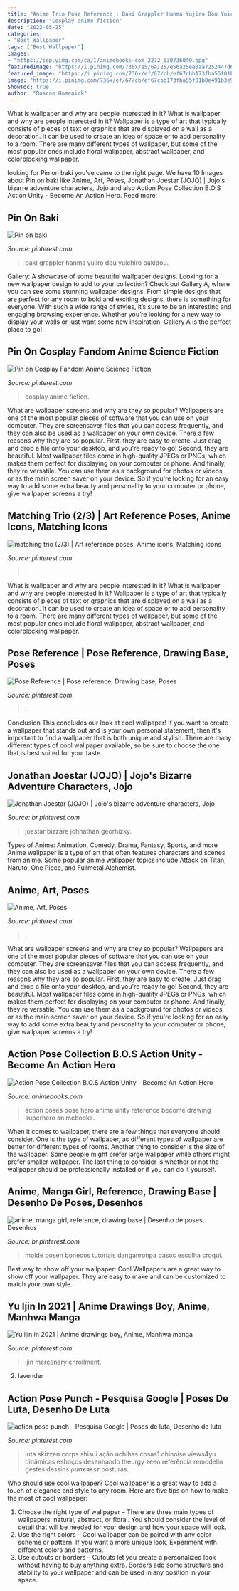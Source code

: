 ```yaml
---
title: "Anime Trio Pose Reference : Baki Grappler Hanma Yujiro Dou Yuichiro Bakidou"
description: "Cosplay anime fiction"
date: "2022-05-25"
categories:
- "Best Wallpaper"
tags: ["Best Wallpaper"]
images:
- "https://sep.yimg.com/ca/I/animebooks-com_2272_630736049.jpg"
featuredImage: "https://i.pinimg.com/736x/e5/6a/25/e56a25ee0aa7252447d660f31dfc492c--poses.jpg"
featured_image: "https://i.pinimg.com/736x/ef/67/cb/ef67cbb173fba55f01b8e491b3e9b32f.jpg"
image: "https://i.pinimg.com/736x/ef/67/cb/ef67cbb173fba55f01b8e491b3e9b32f.jpg"
ShowToc: true
author: "Roscoe Homenick"
---
```



What is wallpaper and why are people interested in it?
What is wallpaper and why are people interested in it?
Wallpaper is a type of art that typically consists of pieces of text or graphics that are displayed on a wall as a decoration. It can be used to create an idea of space or to add personality to a room. There are many different types of wallpaper, but some of the most popular ones include floral wallpaper, abstract wallpaper, and colorblocking wallpaper.

	

		
looking for Pin on baki you've came to the right page. We have 10 Images about Pin on baki like Anime, Art, Poses, Jonathan Joestar (JOJO) | Jojo&#039;s bizarre adventure characters, Jojo and also Action Pose Collection B.O.S Action Unity - Become An Action Hero. Read more:
		
    
## Pin On Baki

<img loading=lazy src="https://i.pinimg.com/736x/3d/61/2f/3d612f45e42698ca3faf02fea20bf282.jpg" onerror="this.onerror=null;this.src='https://tse2.mm.bing.net/th?id=OIP.0dCK8gaoDZiKGXpLOYbmowHaKq&amp;pid=15.1';" alt="Pin on baki">

_Source: pinterest.com_

>baki grappler hanma yujiro dou yuichiro bakidou. 

	

Gallery: A showcase of some beautiful wallpaper designs.
Looking for a new wallpaper design to add to your collection? Check out Gallery A, where you can see some stunning wallpaper designs. From simple designs that are perfect for any room to bold and exciting designs, there is something for everyone. With such a wide range of styles, it’s sure to be an interesting and engaging browsing experience. Whether you’re looking for a new way to display your walls or just want some new inspiration, Gallery A is the perfect place to go!





	
	
    
## Pin On Cosplay Fandom Anime Science Fiction

<img loading=lazy src="https://i.pinimg.com/736x/4e/d2/59/4ed25965742143ba71bc8c1620a40e95.jpg" onerror="this.onerror=null;this.src='https://tse2.mm.bing.net/th?id=OIP.VwK30Op3G0eD5de6Bqv_YQHaLH&amp;pid=15.1';" alt="Pin on Cosplay Fandom Anime Science Fiction">

_Source: pinterest.com_

>cosplay anime fiction. 

	

What are wallpaper screens and why are they so popular?
Wallpapers are one of the most popular pieces of software that you can use on your computer. They are screensaver files that you can access frequently, and they can also be used as a wallpaper on your own device. There a few reasons why they are so popular. First, they are easy to create. Just drag and drop a file onto your desktop, and you're ready to go! Second, they are beautiful. Most wallpaper files come in high-quality JPEGs or PNGs, which makes them perfect for displaying on your computer or phone. And finally, they're versatile. You can use them as a background for photos or videos, or as the main screen saver on your device. So if you're looking for an easy way to add some extra beauty and personality to your computer or phone, give wallpaper screens a try!

    
## Matching Trio (2/3) | Art Reference Poses, Anime Icons, Matching Icons

<img loading=lazy src="https://i.pinimg.com/736x/ae/21/00/ae21005d9e16a3c4871d191b3cc7ac97.jpg" onerror="this.onerror=null;this.src='https://tse3.mm.bing.net/th?id=OIP.zFOuREJH5ZbbbU9kYKNoxwAAAA&amp;pid=15.1';" alt="matching trio (2/3) | Art reference poses, Anime icons, Matching icons">

_Source: pinterest.com_

>. 

	

What is wallpaper and why are people interested in it?
What is wallpaper and why are people interested in it?
Wallpaper is a type of art that typically consists of pieces of text or graphics that are displayed on a wall as a decoration. It can be used to create an idea of space or to add personality to a room. There are many different types of wallpaper, but some of the most popular ones include floral wallpaper, abstract wallpaper, and colorblocking wallpaper.

    
## Pose Reference | Pose Reference, Drawing Base, Poses

<img loading=lazy src="https://i.pinimg.com/736x/ac/ce/df/accedfac98cf935a2d669e115e057488.jpg" onerror="this.onerror=null;this.src='https://tse1.mm.bing.net/th?id=OIP.A9MDyAFJ1EparWjXJe2KuQAAAA&amp;pid=15.1';" alt="Pose Reference | Pose reference, Drawing base, Poses">

_Source: pinterest.com_

>. 

	

Conclusion
This concludes our look at cool wallpaper! If you want to create a wallpaper that stands out and is your own personal statement, then it's important to find a wallpaper that is both unique and stylish. There are many different types of cool wallpaper available, so be sure to choose the one that is best suited for your taste.

    
## Jonathan Joestar (JOJO) | Jojo&#039;s Bizarre Adventure Characters, Jojo

<img loading=lazy src="https://i.pinimg.com/736x/b8/b0/7a/b8b07abc8be3dcd57d5ce12308061236.jpg" onerror="this.onerror=null;this.src='https://tse3.mm.bing.net/th?id=OIP.dfB8cf6agCkiyO_wzyMA_gHaPg&amp;pid=15.1';" alt="Jonathan Joestar (JOJO) | Jojo&#039;s bizarre adventure characters, Jojo">

_Source: br.pinterest.com_

>joestar bizzare johnathan georhizky. 

	

Types of Anime: Animation, Comedy, Drama, Fantasy, Sports, and more
Anime wallpaper is a type of art that often features characters and scenes from anime. Some popular anime wallpaper topics include Attack on Titan, Naruto, One Piece, and Fullmetal Alchemist.

    
## Anime, Art, Poses

<img loading=lazy src="https://i.pinimg.com/736x/e5/6a/25/e56a25ee0aa7252447d660f31dfc492c--poses.jpg" onerror="this.onerror=null;this.src='https://tse2.mm.bing.net/th?id=OIP.mS5LdkzVISOnUzCIgbet4AEsEs&amp;pid=15.1';" alt="Anime, Art, Poses">

_Source: pinterest.com_

>. 

	

What are wallpaper screens and why are they so popular?
Wallpapers are one of the most popular pieces of software that you can use on your computer. They are screensaver files that you can access frequently, and they can also be used as a wallpaper on your own device. There a few reasons why they are so popular. First, they are easy to create. Just drag and drop a file onto your desktop, and you're ready to go! Second, they are beautiful. Most wallpaper files come in high-quality JPEGs or PNGs, which makes them perfect for displaying on your computer or phone. And finally, they're versatile. You can use them as a background for photos or videos, or as the main screen saver on your device. So if you're looking for an easy way to add some extra beauty and personality to your computer or phone, give wallpaper screens a try!

    
## Action Pose Collection B.O.S Action Unity - Become An Action Hero

<img loading=lazy src="https://sep.yimg.com/ca/I/animebooks-com_2272_630736049.jpg" onerror="this.onerror=null;this.src='https://tse1.mm.bing.net/th?id=OIP.o2CdoEITvHD4_nda2jGPCQHaKE&amp;pid=15.1';" alt="Action Pose Collection B.O.S Action Unity - Become An Action Hero">

_Source: animebooks.com_

>action poses pose hero anime unity reference become drawing superhero animebooks. 

	

When it comes to wallpaper, there are a few things that everyone should consider. One is the type of wallpaper, as different types of wallpaper are better for different types of rooms. Another thing to consider is the size of the wallpaper. Some people might prefer large wallpaper while others might prefer smaller wallpaper. The last thing to consider is whether or not the wallpaper should be professionally installed or if you can do it yourself.

    
## Anime, Manga Girl, Reference, Drawing Base | Desenho De Poses, Desenhos

<img loading=lazy src="https://i.pinimg.com/736x/a2/3f/63/a23f63ab4171d2424e9069096eec9d3d.jpg" onerror="this.onerror=null;this.src='https://tse1.mm.bing.net/th?id=OIP.W0amd0cdo7WCizkXeH7vBwHaKW&amp;pid=15.1';" alt="anime, manga girl, reference, drawing base | Desenho de poses, Desenhos">

_Source: br.pinterest.com_

>molde posen bonecos tutoriais danganronpa pasos escolha croqui. 

	

Best way to show off your wallpaper:
Cool Wallpapers are a great way to show off your wallpaper. They are easy to make and can be customized to match your own style.

    
## Yu Ijin In 2021 | Anime Drawings Boy, Anime, Manhwa Manga

<img loading=lazy src="https://i.pinimg.com/736x/b8/12/31/b81231ed264f04f97e007030eff92bb0.jpg" onerror="this.onerror=null;this.src='https://tse1.mm.bing.net/th?id=OIP.BWT3rVRiBtMif2l9vyCSzQHaKg&amp;pid=15.1';" alt="Yu ijin in 2021 | Anime drawings boy, Anime, Manhwa manga">

_Source: pinterest.com_

>ijin mercenary enrollment. 

	

2. lavender 

    
## Action Pose Punch - Pesquisa Google | Poses De Luta, Desenho De Luta

<img loading=lazy src="https://i.pinimg.com/736x/ef/67/cb/ef67cbb173fba55f01b8e491b3e9b32f.jpg" onerror="this.onerror=null;this.src='https://tse4.mm.bing.net/th?id=OIP.5kboRaEBT-2gLtY5i1XkRwHaJ-&amp;pid=15.1';" alt="action pose punch - Pesquisa Google | Poses de luta, Desenho de luta">

_Source: pinterest.com_

>luta skizzen corps shisui ação uchihas cosas1 chinoise views4yu dinâmicas esboços desenhando theurgy zeen referência remodelin gestes dessins ριитєяєѕт posturas. 

	

Who should use cool wallpaper?
Cool wallpaper is a great way to add a touch of elegance and style to any room. Here are five tips on how to make the most of cool wallpaper: 
1) Choose the right type of wallpaper – There are three main types of wallpapers: natural, abstract, or floral. You should consider the level of detail that will be needed for your design and how your space will look. 
2) Use the right colors – Cool wallpaper can be paired with any color scheme or pattern. If you want a more unique look, Experiment with different colors and patterns. 
3) Use cutouts or borders – Cutouts let you create a personalized look without having to buy anything extra. Borders add some structure and stability to your wallpaper and can be used in any position in your space.

